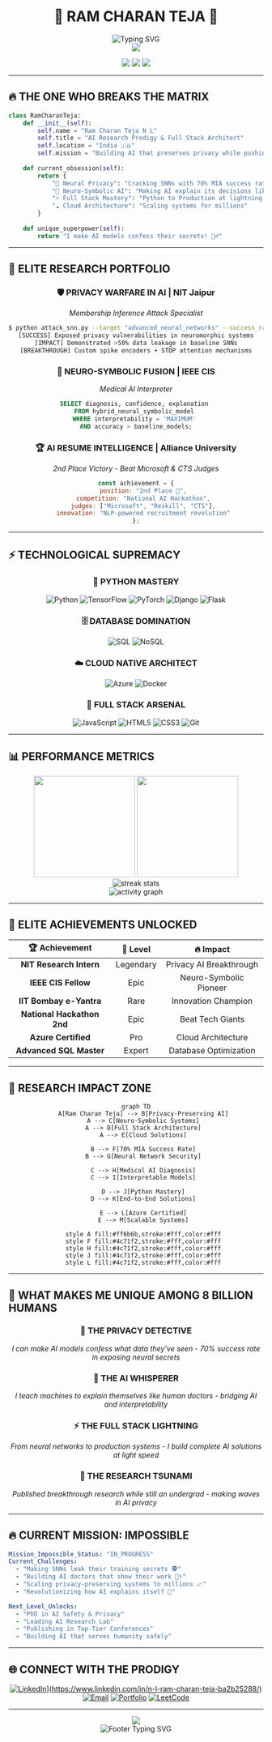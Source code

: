 # <div align="center">🚀 RAM CHARAN TEJA 🚀</div>

<div align="center">
  <img src="https://readme-typing-svg.herokuapp.com?font=Fira+Code&size=35&duration=3000&pause=1000&color=FF6B6B&center=true&vCenter=true&width=800&lines=AI+RESEARCH+PRODIGY+🧠;FULL+STACK+ARCHITECT+⚡;PYTHON+MASTER+🐍;CLOUD+NATIVE+DEVELOPER+☁️;NEUROMORPHIC+AI+PIONEER+🔬" alt="Typing SVG" />
</div>

<div align="center">
  <img src="https://capsule-render.vercel.app/api?type=waving&color=gradient&customColorList=6,11,20&height=150&section=header&text=&fontSize=0"/>
</div>

<p align="center">
  <img src="https://komarev.com/ghpvc/?username=RamCharanTeja-22&label=Profile%20Views&color=ff6b6b&style=for-the-badge" />
  <img src="https://img.shields.io/github/followers/RamCharanTeja-22?label=Followers&style=for-the-badge&color=4c71f2" />
  <img src="https://img.shields.io/badge/Focus-AI%20Privacy%20Research-ff6b6b?style=for-the-badge" />
</p>

---

## 🔥 THE ONE WHO BREAKS THE MATRIX

```python
class RamCharanTeja:
    def __init__(self):
        self.name = "Ram Charan Teja N L"
        self.title = "AI Research Prodigy & Full Stack Architect"
        self.location = "India 🇮🇳"
        self.mission = "Building AI that preserves privacy while pushing boundaries"
        
    def current_obsession(self):
        return {
            "🧠 Neural Privacy": "Cracking SNNs with 70% MIA success rate",
            "🔬 Neuro-Symbolic AI": "Making AI explain its decisions like a doctor",
            "⚡ Full Stack Mastery": "Python to Production at lightning speed",
            "☁️ Cloud Architecture": "Scaling systems for millions"
        }
    
    def unique_superpower(self):
        return "I make AI models confess their secrets! 🕵️‍♂️"
```

---

## 🧬 ELITE RESEARCH PORTFOLIO

<div align="center">

### 🛡️ **PRIVACY WARFARE IN AI** | NIT Jaipur
*Membership Inference Attack Specialist*
```bash
$ python attack_snn.py --target "advanced_neural_networks" --success_rate 0.70
[SUCCESS] Exposed privacy vulnerabilities in neuromorphic systems
[IMPACT] Demonstrated >50% data leakage in baseline SNNs
[BREAKTHROUGH] Custom spike encoders + STDP attention mechanisms
```

### 🧠 **NEURO-SYMBOLIC FUSION** | IEEE CIS  
*Medical AI Interpreter*
```sql
SELECT diagnosis, confidence, explanation 
FROM hybrid_neural_symbolic_model 
WHERE interpretability = 'MAXIMUM' 
AND accuracy > baseline_models;
```

### 🏆 **AI RESUME INTELLIGENCE** | Alliance University
*2nd Place Victory - Beat Microsoft & CTS Judges*
```javascript
const achievement = {
    position: "2nd Place 🥈",
    competition: "National AI Hackathon",
    judges: ["Microsoft", "Reskill", "CTS"],
    innovation: "NLP-powered recruitment revolution"
};
```

</div>

---

## ⚡ TECHNOLOGICAL SUPREMACY

<div align="center">

### 🐍 **PYTHON MASTERY**
![Python](https://img.shields.io/badge/Python-Master-3776AB?style=for-the-badge&logo=python&logoColor=white&labelColor=black)
![TensorFlow](https://img.shields.io/badge/TensorFlow-Expert-FF6F00?style=for-the-badge&logo=tensorflow&logoColor=white&labelColor=black)
![PyTorch](https://img.shields.io/badge/PyTorch-Neural%20Architect-EE4C2C?style=for-the-badge&logo=pytorch&logoColor=white&labelColor=black)
![Django](https://img.shields.io/badge/Django-Full%20Stack-092E20?style=for-the-badge&logo=django&logoColor=white&labelColor=black)
![Flask](https://img.shields.io/badge/Flask-API%20Master-000000?style=for-the-badge&logo=flask&logoColor=white&labelColor=black)

### 🗄️ **DATABASE DOMINATION**
![SQL](https://img.shields.io/badge/SQL-Advanced-4479A1?style=for-the-badge&logo=mysql&logoColor=white&labelColor=black)
![NoSQL](https://img.shields.io/badge/NoSQL-Certified-4DB33D?style=for-the-badge&logo=mongodb&logoColor=white&labelColor=black)

### ☁️ **CLOUD NATIVE ARCHITECT**
![Azure](https://img.shields.io/badge/Microsoft%20Azure-Certified-0078D4?style=for-the-badge&logo=microsoft-azure&logoColor=white&labelColor=black)
![Docker](https://img.shields.io/badge/Docker-Container%20Pro-2496ED?style=for-the-badge&logo=docker&logoColor=white&labelColor=black)

### 🔧 **FULL STACK ARSENAL**
![JavaScript](https://img.shields.io/badge/JavaScript-ES6+-F7DF1E?style=for-the-badge&logo=javascript&logoColor=black&labelColor=black)
![HTML5](https://img.shields.io/badge/HTML5-Semantic-E34F26?style=for-the-badge&logo=html5&logoColor=white&labelColor=black)
![CSS3](https://img.shields.io/badge/CSS3-Modern-1572B6?style=for-the-badge&logo=css3&logoColor=white&labelColor=black)
![Git](https://img.shields.io/badge/Git-Version%20Control-F05032?style=for-the-badge&logo=git&logoColor=white&labelColor=black)

</div>

---

## 📊 PERFORMANCE METRICS

<div align="center">
  <img height="200em" src="https://github-readme-stats.vercel.app/api?username=RamCharanTeja-22&show_icons=true&theme=radical&include_all_commits=true&count_private=true&hide_border=true&bg_color=0d1117&title_color=ff6b6b&icon_color=ff6b6b&text_color=c9d1d9"/>
  <img height="200em" src="https://github-readme-stats.vercel.app/api/top-langs/?username=RamCharanTeja-22&layout=compact&langs_count=10&theme=radical&hide_border=true&bg_color=0d1117&title_color=ff6b6b&text_color=c9d1d9"/>
</div>

<div align="center">
  <img src="https://github-readme-streak-stats.herokuapp.com?user=RamCharanTeja-22&theme=radical&hide_border=true&background=0d1117&stroke=ff6b6b&ring=ff6b6b&fire=ff6b6b&currStreakLabel=ff6b6b&sideLabels=c9d1d9&currStreakNum=c9d1d9&sideNums=c9d1d9&dates=c9d1d9" alt="streak stats"/>
</div>

<div align="center">
  <img src="https://github-readme-activity-graph.vercel.app/graph?username=RamCharanTeja-22&bg_color=0d1117&color=c9d1d9&line=ff6b6b&point=ff6b6b&area=true&hide_border=true" alt="activity graph"/>
</div>

---

## 🎯 ELITE ACHIEVEMENTS UNLOCKED

<div align="center">

| 🏆 Achievement | 🌟 Level | 🔥 Impact |
|:-------------:|:--------:|:---------:|
| **NIT Research Intern** | Legendary | Privacy AI Breakthrough |
| **IEEE CIS Fellow** | Epic | Neuro-Symbolic Pioneer |
| **IIT Bombay e-Yantra** | Rare | Innovation Champion |
| **National Hackathon 2nd** | Epic | Beat Tech Giants |
| **Azure Certified** | Pro | Cloud Architecture |
| **Advanced SQL Master** | Expert | Database Optimization |

</div>

---

## 🚀 RESEARCH IMPACT ZONE

<div align="center">
  
```mermaid
graph TD
    A[Ram Charan Teja] --> B[Privacy-Preserving AI]
    A --> C[Neuro-Symbolic Systems]
    A --> D[Full Stack Architecture]
    A --> E[Cloud Solutions]
    
    B --> F[70% MIA Success Rate]
    B --> G[Neural Network Security]
    
    C --> H[Medical AI Diagnosis]
    C --> I[Interpretable Models]
    
    D --> J[Python Mastery]
    D --> K[End-to-End Solutions]
    
    E --> L[Azure Certified]
    E --> M[Scalable Systems]
    
    style A fill:#ff6b6b,stroke:#fff,color:#fff
    style F fill:#4c71f2,stroke:#fff,color:#fff
    style H fill:#4c71f2,stroke:#fff,color:#fff
    style J fill:#4c71f2,stroke:#fff,color:#fff
    style L fill:#4c71f2,stroke:#fff,color:#fff
```

</div>

---

## 🎪 WHAT MAKES ME UNIQUE AMONG 8 BILLION HUMANS

<div align="center">

### 🔮 **THE PRIVACY DETECTIVE**
*I can make AI models confess what data they've seen - 70% success rate in exposing neural secrets*

### 🧠 **THE AI WHISPERER** 
*I teach machines to explain themselves like human doctors - bridging AI and interpretability*

### ⚡ **THE FULL STACK LIGHTNING**
*From neural networks to production systems - I build complete AI solutions at light speed*

### 🌊 **THE RESEARCH TSUNAMI**
*Published breakthrough research while still an undergrad - making waves in AI privacy*

</div>

---

## 🔥 CURRENT MISSION: IMPOSSIBLE

```yaml
Mission_Impossible_Status: "IN_PROGRESS"
Current_Challenges:
  - "Making SNNs leak their training secrets 🕵️"
  - "Building AI doctors that show their work 👨‍⚕️"
  - "Scaling privacy-preserving systems to millions 📈"
  - "Revolutionizing how AI explains itself 🧠"

Next_Level_Unlocks:
  - "PhD in AI Safety & Privacy"
  - "Leading AI Research Lab"
  - "Publishing in Top-Tier Conferences"
  - "Building AI that serves humanity safely"
```

---

## 🌐 CONNECT WITH THE PRODIGY

<div align="center">

[![LinkedIn](https://img.shields.io/badge/LinkedIn-Connect%20for%20AI%20Discussions-0077B5?style=for-the-badge&logo=linkedin&logoColor=white)]([https://linkedin.com/in/your-profile)](https://www.linkedin.com/in/n-l-ram-charan-teja-ba2b25288/)
[![Email](https://img.shields.io/badge/Email-Collaborate%20on%20Research-D14836?style=for-the-badge&logo=gmail&logoColor=white)](mailto:nlramcharanplacement@gmail.com)
[![Portfolio](https://img.shields.io/badge/Portfolio-See%20My%20AI%20Projects-000000?style=for-the-badge&logo=About.me&logoColor=white)]([your-portfolio-link](https://ramcharanteja-22.github.io/RAM_CHARAN_TEJA/))
[![LeetCode](https://img.shields.io/badge/LeetCode-Algorithm%20Master-FFA116?style=for-the-badge&logo=leetcode&logoColor=white)]([your-leetcode-profile](https://leetcode.com/u/N_L_R/))

</div>

---

<div align="center">
  <img src="https://capsule-render.vercel.app/api?type=waving&color=gradient&customColorList=6,11,20&height=150&section=footer"/>
</div>

<div align="center">
  <img src="https://readme-typing-svg.herokuapp.com?font=Fira+Code&size=20&duration=2000&pause=1000&color=FF6B6B&center=true&vCenter=true&width=600&lines=Ready+to+revolutionize+AI+together%3F+🚀;Let's+build+the+future+of+intelligent+systems!+💡" alt="Footer Typing SVG" />
</div>
